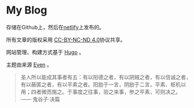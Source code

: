 # My Blog

存储在Github上，然后在[netlify](https://netlify.com)上发布的。

所有文章的版权采用 [CC-BY-NC-ND 4.0](http://creativecommons.org/licenses/by-nc-nd/4.0/)协议共享。

网站管理、构建方式基于 [Hugo](https://gohugo.io/) 。

主题由来源 [Even](https://github.com/olOwOlo/hugo-theme-even) 。

> 圣人所以能成其事者有五：有以阳德之者，有以阴贼之者，有以信诚之者，有以蔽匿之者，有以平素之者。阳励于一言，阴励于二言，平素、枢机以用；四者微而施之。于事度之往事，验之来事，参之平素，可则决之。 —— 鬼谷子·决篇
